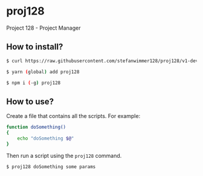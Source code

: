 # proj128

Project 128 - Project Manager

## How to install?

``` bash
$ curl https://raw.githubusercontent.com/stefanwimmer128/proj128/v1-dev/install | bash

$ yarn (global) add proj128

$ npm i (-g) proj128
```

## How to use?

Create a file that contains all the scripts. For example:

``` bash
function doSomething()
{
    echo "doSomething $@"
}
```

Then run a script using the `proj128` command.

``` bash
$ proj128 doSomething some params
```
